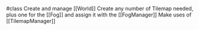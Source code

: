 #class 
Create and manage [[World]]
Create any number of Tilemap needed, plus one for the [[Fog]] and assign it with the [[FogManager]]
Make uses of [[TilemapManager]]
